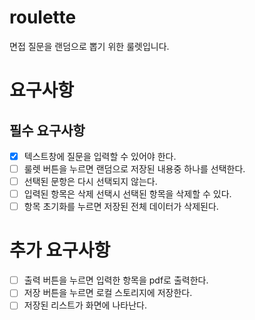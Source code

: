 # roulette
면접 질문을 랜덤으로 뽑기 위한 룰렛입니다.

# 요구사항
## 필수 요구사항
- [x] 텍스트창에 질문을 입력할 수 있어야 한다.
- [ ] 룰렛 버튼을 누르면 랜덤으로 저장된 내용중 하나를 선택한다.
- [ ] 선택된 문항은 다시 선택되지 않는다.
- [ ] 입력된 항목은 삭제 선택시 선택된 항목을 삭제할 수 있다.
- [ ] 항목 초기화를 누르면 저장된 전체 데이터가 삭제된다.

# 추가 요구사항
- [ ] 출력 버튼을 누르면 입력한 항목을 pdf로 출력한다.
- [ ] 저장 버튼을 누르면 로컬 스토리지에 저장한다.
- [ ] 저장된 리스트가 화면에 나타난다.